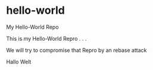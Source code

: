 # hello-world
My Hello-World Repo

This is my Hello-World Repro . . . 

We will try to compromise that Repro by an rebase attack

Hallo Welt
